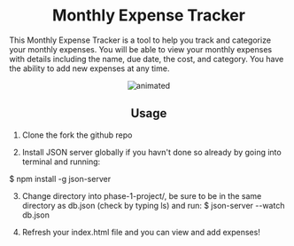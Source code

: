 <h1 align="center"> Monthly Expense Tracker</h1>

This Monthly Expense Tracker is a tool to help you track and categorize your monthly expenses. You will be able to view your monthly expenses with details including the name, due date, the cost, and category. You have the ability to add new expenses at any time.

 
 <p align="center">
  <img src="https://user-images.githubusercontent.com/91168142/151009832-ee61e1eb-713e-4e5e-897d-ed3ea6494c62.gif" alt="animated" />
</p>

<h2 align="center"> Usage</h2>

1. Clone the fork the github repo

2. Install JSON server globally if you havn't done so already by going into terminal and running:

 $ npm install -g json-server

3. Change directory into phase-1-project/, be sure to be in the same directory as db.json (check by typing ls) and run:
 $ json-server --watch db.json

4. Refresh your index.html file and you can view and add expenses!
